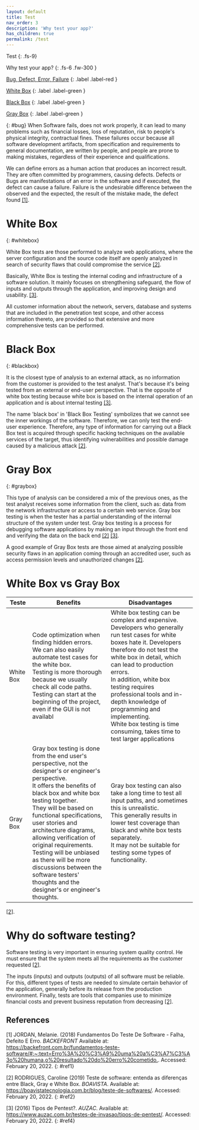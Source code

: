 ```yaml
---
layout: default
title: Test 
nav_order: 3
description: 'Why test your app?'
has_children: true
permalink: /test 
---
```


Test
{: .fs-9}

Why test your app?
{: .fs-6 .fw-300  }

[Bug, Defect, Error, Failure](#bug)
{: .label .label-red } 

[White Box](#whitebox)
{: .label .label-green } 

[Black Box](#blackbox)
{: .label .label-green } 

[Gray Box](#graybox)
{: .label .label-green }

{: #bug}
When Software fails, does not work properly, it can lead to many problems such as financial losses, loss of reputation, risk to people's physical integrity, contractual fines. These failures occur because all software development artifacts, from specification and requirements to general documentation, are written by people, and people are prone to making mistakes, regardless of their experience and qualifications.

We can define errors as a human action that produces an incorrect result. They are often committed by programmers, causing defects. Defects or Bugs are manifestations of an error in the software and if executed, the defect can cause a failure. Failure is the undesirable difference between the observed and the expected, the result of the mistake made, the defect found [[1]](#ref1).  

# White Box 
{: #whitebox}

White Box tests are those performed to analyze web applications, where the server configuration and the source code itself are openly analyzed in search of security flaws that could compromise the service [[2]](#ref2). 

Basically, White Box is testing the internal coding and infrastructure of a software solution. It mainly focuses on strengthening safeguard, the flow of inputs and outputs through the application, and improving design and usability. [[3]](#ref3). 

All customer information about the network, servers, database and systems that are included in the penetration test scope, and other access information thereto, are provided so that extensive and more comprehensive tests can be performed.

# Black Box
{: #blackbox}

It is the closest type of analysis to an external attack, as no information from the customer is provided to the test analyst. That's because it's being tested from an external or end-user perspective. That is the opposite of white box testing because white box is based on the internal operation of an application and is about internal testing [[3]](#ref3). 

The name 'black box' in 'Black Box Testing' symbolizes that we cannot see the inner workings of the software. Therefore, we can only test the end-user experience. Therefore, any type of information for carrying out a Black Box test is acquired through specific hacking techniques on the available services of the target, thus identifying vulnerabilities and possible damage caused by a malicious attack [[2]](#ref2).

# Gray Box
{: #graybox}

This type of analysis can be considered a mix of the previous ones, as the test analyst receives some information from the client, such as: data from the network infrastructure or access to a certain web service. Gray box testing is when the tester has a partial understanding of the internal structure of the system under test. Gray box testing is a process for debugging software applications by making an input through the front end and verifying the data on the back end [[2]](#ref2) [[3]](#ref3).

A good example of Gray Box tests are those aimed at analyzing possible security flaws in an application coming through an accredited user, such as access permission levels and unauthorized changes [[2]](#ref2).

# White Box vs Gray Box

| Teste     | Benefits | Disadvantages |
| --------- | ---------- | ------------ |
| White Box | Code optimization when finding hidden errors.<br>We can also easily automate test cases for the white box.<br>Testing is more thorough because we usually check all code paths.<br> Testing can start at the beginning of the project, even if the GUI is not availabl | White box testing can be complex and expensive.<br>Developers who generally run test cases for white boxes hate it. Developers therefore do not test the white box in detail, which can lead to production errors.<br>In addition, white box testing requires professional tools and in-depth knowledge of programming and implementing.<br>White box testing is time consuming, takes time to test larger applications |
| Gray Box | Gray box testing is done from the end user's perspective, not the designer's or engineer's perspective.<br>It offers the benefits of black box and white box testing together.<br>They will be based on functional specifications, user stories and architecture diagrams, allowing verification of original requirements.<br>Testing will be unbiased as there will be more discussions between the software testers' thoughts and the designer's or engineer's thoughts. | Gray box testing can also take a long time to test all input paths, and sometimes this is unrealistic.<br>This generally results in lower test coverage than black and white box tests separately.<br>It may not be suitable for testing some types of functionality. |

[[2]](#ref2).

# Why do software testing?

Software testing is very important in ensuring system quality control. He must ensure that the system meets all the requirements as the customer requested [[2]](#ref2).

The inputs (inputs) and outputs (outputs) of all software must be reliable. For this, different types of tests are needed to simulate certain behavior of the application, generally before its release from the production environment. Finally, tests are tools that companies use to minimize financial costs and prevent business reputation from decreasing [[2]](#ref2).

## References

[1] JORDAN, Melanie. (2018) Fundamentos Do Teste De Software - Falha, Defeito E Erro. *BACKEFRONT*  Available at: <https://backefront.com.br/fundamentos-teste-software/#:~:text=Erro%3A%20%C3%A9%20uma%20a%C3%A7%C3%A3o%20humana,o%20resultado%20do%20erro%20cometido.>. Accessed: February 20, 2022.
{: #ref1}

[2] RODRIGUES, Caroline (2019) Teste de software: entenda as diferenças entre Black, Gray e White Box. *BOAVISTA*. Available at: <https://boavistatecnologia.com.br/blog/teste-de-softwares/>. Accessed: February 20, 2022.
{: #ref2}

[3] (2016) Tipos de Pentest?. *AUZAC*. Available at: <https://www.auzac.com.br/testes-de-invasao/tipos-de-pentest/>. Accessed: February 20, 2022.
{: #ref4}